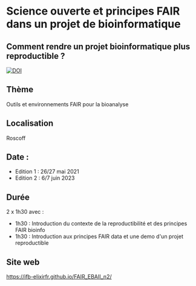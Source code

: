 # Science ouverte et principes FAIR dans un projet de bioinformatique

## Comment rendre un projet bioinformatique plus reproductible ?

[![DOI](https://zenodo.org/badge/368118621.svg)](https://zenodo.org/badge/latestdoi/368118621)

## Thème 

Outils et environnements FAIR pour la bioanalyse

## Localisation 

Roscoff

## Date : 

- Edition 1 : 26/27 mai 2021
- Edition 2 : 6/7 juin 2023

## Durée

2 x 1h30 avec :

- 1h30 : Introduction du contexte de la reproductibilité et des principes FAIR bioinfo
- 1h30 : Introduction aux principes FAIR data et une demo d'un projet reproductible

## Site web

https://ifb-elixirfr.github.io/FAIR_EBAII_n2/
